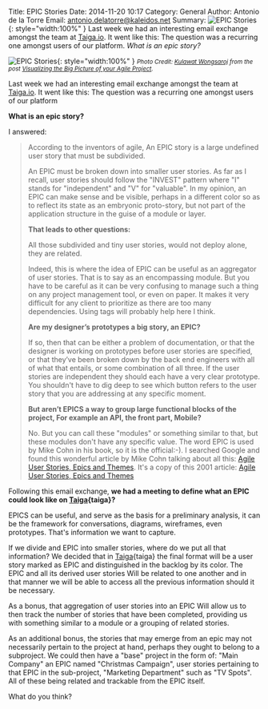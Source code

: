 Title: EPIC Stories
Date: 2014-11-20 10:17
Category: General
Author: Antonio de la Torre
Email: antonio.delatorre@kaleidos.net
Summary: ![EPIC Stories](/images/2014-11-10_epic-stories/epic_stories.png){: style="width:100%" } Last week we had an interesting email exchange amongst the team at [Taiga.io](https://taiga.io "Taiga.io"). It went like this: The question was a recurring one amongst users of our platform. *What is an epic story?*

![EPIC Stories](/images/2014-11-10_epic-stories/epic_stories.png){: style="width:100%" }
<small> _Photo Credit: [Kulawat Wongsaroj][photo-author] from the post [Visualizing the Big Picture of your Agile
Project][photo-post]._</small>

Last week we had an interesting email exchange amongst the team at [Taiga.io][taiga]. It went like this: The
question was a recurring one amongst users of our platform

**What is an epic story?**

I answered:

> According to the inventors of agile, An EPIC story is a large undefined user story that must be subdivided.
>
> An EPIC must be broken down into smaller user stories. As far as I recall, user stories should follow the
> "INVEST" pattern where "I" stands for "independent" and "V" for "valuable". In my opinion, an EPIC can make
> sense and be visible, perhaps in a different color so as to reflect its state as an embryonic proto-story,
> but not part of the application structure in the guise of a module or layer.
>
> **That leads to other questions:**
>
> All those subdivided and tiny user stories, would not deploy alone, they are related.
>
> Indeed, this is where the idea of EPIC can be useful as an aggregator of user stories. That is to say as
> an encompassing module. But you have to be careful as it can be very confusing to manage such a thing on
> any project management tool, or even on paper. It makes it very difficult for any client to prioritize as
> there are too many dependencies. Using tags will probably help here I think.
>
> **Are my designer’s prototypes a big story, an EPIC?**
>
> If so, then that can be either a problem of documentation, or that the designer is working on prototypes
> before user stories are specified, or that they’ve been broken down by the back end engineers with all of
> what that entails, or some combination of all three. If the user stories are independent they should each
> have a very clear prototype. You shouldn't have to dig deep to see which button refers to the user story
> that you are addressing at any specific moment.
>
> **But aren’t EPICS a way to group large functional blocks of the project, For example an API, the front part,
> Mobile?**
>
> No. But you can call these "modules" or something similar to that, but these modules don't have any specific
> value. The word EPIC is used by Mike Cohn in his book, so it is the official:-). I searched Google and found
> this wonderful article by Mike Cohn talking about all this:
> [Agile User Stories, Epics and Themes](https://www.scrumalliance.org/community/spotlight/mike-cohn/march-2014/agile-user-stories-epics-and-themes "Agile User Stories, Epics and Themes"). It's a copy of this 2001 article:
> [Agile User Stories, Epics and Themes](http://www.mountaingoatsoftware.com/blog/stories-epics-and-themes "User Stories, Epics and Themes")

Following this email exchange, **we had a meeting to define what an EPIC could look like on [Taiga]{taiga}?**

EPICS can be useful, and serve as the basis for a preliminary analysis, it can be the framework for conversations,
diagrams, wireframes, even prototypes. That's information we want to capture.

If we divide and EPIC into smaller stories, where do we put all that information? We decided that in
[Taiga]{taiga} the final format will be a user story marked as EPIC and distinguished in the backlog by its
color. The EPIC and all its derived user stories Will be related to one another and in that manner we will be
able to access all the previous information should it be necessary.

As a bonus, that aggregation of user stories into an EPIC Will allow us to then track the number of stories that
have been completed, providing us with something similar to a module or a grouping of related stories.

As an additional bonus, the stories that may emerge from an epic may not necessarily pertain to the project at
hand, perhaps they ought to belong to a subproject. We could then have a "base" project in the form of: "Main
Company" an EPIC named "Christmas Campaign", user stories pertaining to that EPIC in the sub-project, "Marketing
Department" such as "TV Spots". All of these being related and trackable from the EPIC itself.

What do you think?


[photo-author]: http://www.infoq.com/author/Kulawat-Wongsaroj "Kulawat Wongsaroj"
[photo-post]: http://www.infoq.com/articles/visualize-big-picture-agile "Visualizing the Big Picture of your Agile Project"
[taiga]: https://taiga.io "Taiga.io"
